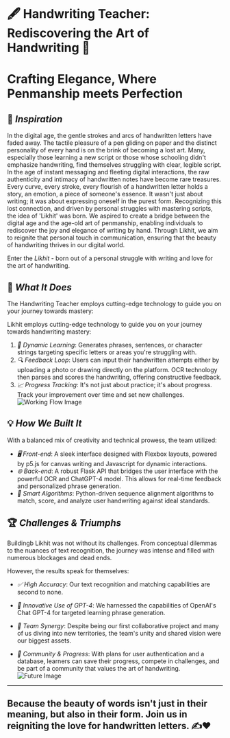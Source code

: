
# 🖋 Handwriting Teacher: Rediscovering the Art of Handwriting 📜

# Crafting Elegance, Where Penmanship meets Perfection

## 🌟 *Inspiration*


In the digital age, the gentle strokes and arcs of handwritten letters have faded away. The tactile pleasure of a pen gliding on paper and the distinct personality of every hand is on the brink of becoming a lost art. Many, especially those learning a new script or those whose schooling didn't emphasize handwriting, find themselves struggling with clear, legible script.
In the age of instant messaging and fleeting digital interactions, the raw authenticity and intimacy of handwritten notes have become rare treasures. Every curve, every stroke, every flourish of a handwritten letter holds a story, an emotion, a piece of someone's essence. It wasn't just about writing; it was about expressing oneself in the purest form. Recognizing this lost connection, and driven by personal struggles with mastering scripts, the idea of 'Likhit' was born. We aspired to create a bridge between the digital age and the age-old art of penmanship, enabling individuals to rediscover the joy and elegance of writing by hand. Through Likhit, we aim to reignite that personal touch in communication, ensuring that the beauty of handwriting thrives in our digital world.

Enter the *Likhit* - born out of a personal struggle with writing and love for the art of handwriting.


## 🚀 *What It Does*

The Handwriting Teacher employs cutting-edge technology to guide you on your journey towards mastery:


Likhit employs cutting-edge technology to guide you on your journey towards handwriting mastery:

1. *📘 Dynamic Learning*: Generates phrases, sentences, or character strings targeting specific letters or areas you're struggling with.
2. *🔍 Feedback Loop*: Users can input their handwritten attempts either by uploading a photo or drawing directly on the platform. OCR technology then parses and scores the handwriting, offering constructive feedback.
3. *📈 Progress Tracking*: It's not just about practice; it's about progress. Track your improvement over time and set new challenges.
![Working Flow Image](./path_to_workflow.jpg)
## 💡 *How We Built It*
With a balanced mix of creativity and technical prowess, the team utilized:
- *🖥 Front-end*: A sleek interface designed with Flexbox layouts, powered by p5.js for canvas writing and Javascript for dynamic interactions.
- *🌐 Back-end*: A robust Flask API that bridges the user interface with the powerful OCR and ChatGPT-4 model. This allows for real-time feedback and personalized phrase generation.
- *🧠 Smart Algorithms*: Python-driven sequence alignment algorithms to match, score, and analyze user handwriting against ideal standards.
## 🏆 *Challenges & Triumphs*
Buildingb Likhit was not without its challenges. From conceptual dilemmas to the nuances of text recognition, the journey was intense and filled with numerous blockages and dead ends.

However, the results speak for themselves:
- *✅ High Accuracy*: Our text recognition and matching capabilities are second to none.
- *💬 Innovative Use of GPT-4*: We harnessed the capabilities of OpenAI's Chat GPT-4 for targeted learning phrase generation.
- *🤝 Team Synergy*: Despite being our first collaborative project and many of us diving into new territories, the team's unity and shared vision were our biggest assets.

- *👥 Community & Progress*: With plans for user authentication and a database, learners can save their progress, compete in challenges, and be part of a community that values the art of handwriting.
![Future Image](./path_to_future.jpg)
---
Because the beauty of words isn't just in their meaning, but also in their form. Join us in reigniting the love for handwritten letters. ✍❤
---
